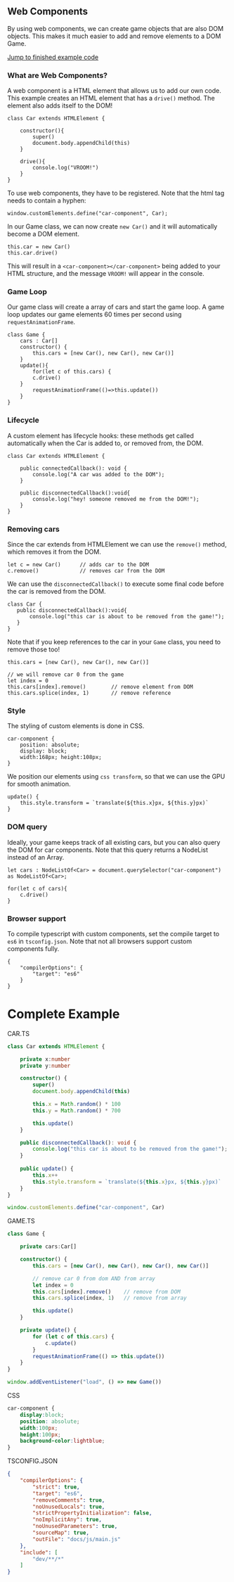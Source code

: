 ## Web Components

By using web components, we can create game objects that are also DOM objects. This makes it much easier to add and remove elements to a DOM Game. 

[Jump to finished example code](#completeexample)

### What are Web Components?

A web component is a HTML element that allows us to add our own code. This example creates an HTML element that has a `drive()` method. The element also adds itself to the DOM!

```
class Car extends HTMLElement {

    constructor(){
        super()
        document.body.appendChild(this)
    }
    
    drive(){
        console.log("VROOM!")
    }
}
```
To use web components, they have to be registered. Note that the html tag needs to contain a hyphen:
```
window.customElements.define("car-component", Car);
```

In our Game class, we can now create `new Car()` and it will automatically become a DOM element.
```
this.car = new Car()
this.car.drive()
```

This will result in a `<car-component></car-component>` being added to your HTML structure, and the message `VROOM!` will appear in the console. 

### Game Loop

Our game class will create a array of cars and start the game loop. A game loop updates our game elements 60 times per second using `requestAnimationFrame`. 

```
class Game {
    cars : Car[]
    constructor() {
        this.cars = [new Car(), new Car(), new Car()]
    }
    update(){
        for(let c of this.cars) {
	    c.drive()
	}
        requestAnimationFrame(()=>this.update())
    }
}
```

### Lifecycle

A custom element has lifecycle hooks: these methods get called automatically when the Car is added to, or removed from, the DOM.
```
class Car extends HTMLElement {

    public connectedCallback(): void {
        console.log("A car was added to the DOM");
    }

    public disconnectedCallback():void{
        console.log("hey! someone removed me from the DOM!");
    }
}
```

### Removing cars

Since the car extends from HTMLElement we can use the `remove()` method, which removes it from the DOM. 

```
let c = new Car()      // adds car to the DOM
c.remove()             // removes car from the DOM
```

We can use the `disconnectedCallback()` to execute some final code before the car is removed from the DOM.

```
class Car {
   public disconnectedCallback():void{
       console.log("this car is about to be removed from the game!");
   }
}
```
Note that if you keep references to the car in your `Game` class, you need to remove those too!
```
this.cars = [new Car(), new Car(), new Car()]

// we will remove car 0 from the game
let index = 0
this.cars[index].remove()        // remove element from DOM
this.cars.splice(index, 1)       // remove reference
```

### Style

The styling of custom elements is done in CSS.

```
car-component {
    position: absolute;
    display: block;
    width:168px; height:108px;
}
```
We position our elements using `css transform`, so that we can use the GPU for smooth animation.

```
update() {
    this.style.transform = `translate(${this.x}px, ${this.y}px)`
}
```

### DOM query

Ideally, your game keeps track of all existing cars, but you can also query the DOM for car components. Note that this query returns a NodeList instead of an Array.
```
let cars : NodeListOf<Car> = document.querySelector("car-component") as NodeListOf<Car>;

for(let c of cars){
    c.drive()
} 
```

### Browser support

To compile typescript with custom components, set the compile target to `es6` in `tsconfig.json`. Note that not all browsers support custom components fully. 

```
{
    "compilerOptions": {
        "target": "es6"
    }
}
```

# <a id="completeexample"></a>Complete Example #

CAR.TS
```typescript
class Car extends HTMLElement {

    private x:number
    private y:number

    constructor() {
        super()
        document.body.appendChild(this)

        this.x = Math.random() * 100
        this.y = Math.random() * 700

        this.update()
    }

    public disconnectedCallback(): void {
        console.log("this car is about to be removed from the game!");
    }
    
    public update() {
        this.x++
        this.style.transform = `translate(${this.x}px, ${this.y}px)`
    }
}

window.customElements.define("car-component", Car)
```
GAME.TS
```typescript
class Game {

    private cars:Car[]

    constructor() {
        this.cars = [new Car(), new Car(), new Car(), new Car()]

        // remove car 0 from dom AND from array
        let index = 0
        this.cars[index].remove()    // remove from DOM
        this.cars.splice(index, 1)   // remove from array

        this.update()
    }

    private update() {
        for (let c of this.cars) {
            c.update()
        }
        requestAnimationFrame(() => this.update())
    }
}

window.addEventListener("load", () => new Game())
```
CSS
```css
car-component {
    display:block;
    position: absolute;
    width:100px;
    height:100px;
    background-color:lightblue;
}
```
TSCONFIG.JSON
```json
{
    "compilerOptions": {
        "strict": true,
        "target": "es6",
        "removeComments": true,
        "noUnusedLocals": true,
        "strictPropertyInitialization": false,
        "noImplicitAny": true,
        "noUnusedParameters": true,
        "sourceMap": true,
        "outFile": "docs/js/main.js"
    },
    "include": [
        "dev/**/*"
    ]
}
```
